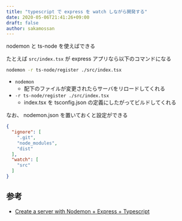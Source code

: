 ```yaml
---
title: "typescript で express を watch しながら開発する"
date: 2020-05-06T21:41:26+09:00
draft: false
author: sakamossan
---
```


nodemon と ts-node を使えばできる

たとえば `src/index.tsx` が express アプリなら以下のコマンドになる

```bash
nodemon -r ts-node/register ./src/index.tsx
```

- `nodemon`
  - 配下のファイルが変更されたらサーバをリロードしてくれる
- `-r ts-node/register ./src/index.tsx`
  - index.tsx を tsconfig.json の定義にしたがってビルドしてくれる

なお、  nodemon.json を置いておくと設定ができる

```json
{
  "ignore": [
    ".git",
    "node_modules",
    "dist"
  ],
  "watch": [
    "src"
  ]
}
```


## 参考

- [Create a server with Nodemon + Express + Typescript](https://medium.com/create-a-server-with-nodemon-express-typescript/create-a-server-with-nodemon-express-typescript-f7c88fb5ee71)

